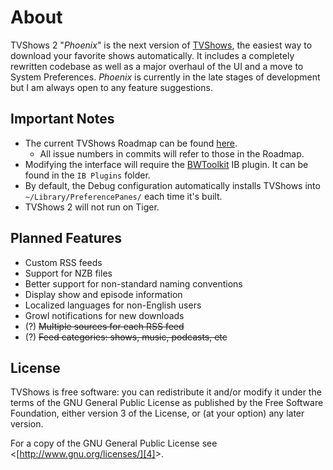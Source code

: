 # About
TVShows 2 "_Phoenix_" is the next version of [TVShows][1], the easiest way to download your favorite shows automatically. It includes a completely rewritten codebase as well as a major overhaul of the UI and a move to System Preferences. _Phoenix_ is currently in the late stages of development but I am always open to any feature suggestions.

## Important Notes
* The current TVShows Roadmap can be found [here][2].
	* All issue numbers in commits will refer to those in the Roadmap.
* Modifying the interface will require the [BWToolkit][3] IB plugin. It can be found in the `IB Plugins` folder.
* By default, the Debug configuration automatically installs TVShows into `~/Library/PreferencePanes/` each time it's built.
* TVShows 2 will not run on Tiger.

## Planned Features
* Custom RSS feeds
* Support for NZB files
* Better support for non-standard naming conventions
* Display show and episode information
* Localized languages for non-English users
* Growl notifications for new downloads
* (?) <del>Multiple sources for each RSS feed</del>
* (?) <del>Feed categories: shows, music, podcasts, etc</del>

## License
TVShows is free software: you can redistribute it and/or modify it under the terms of the GNU General Public License as published by the Free Software Foundation, either version 3 of the License, or (at your option) any later version.

For a copy of the GNU General Public License see &lt;[http://www.gnu.org/licenses/][4]&gt;.

[1]:http://embercode.com/tvshows/ "TVShows « Ember Code"
[2]:http://labs.embercode.com/projects/tvshows/roadmap "TVShows Roadmap"
[3]:http://www.brandonwalkin.com/bwtoolkit/ "BWToolkit Information"
[4]:http://www.gnu.org/licenses/ "GNU General Public License"
